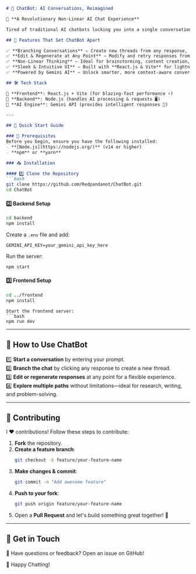 ```markdown
# 🤖 ChatBot: AI Conversations, Reimagined

🚀 **A Revolutionary Non-Linear AI Chat Experience**

Tired of traditional AI chatbots locking you into a single conversation path? Meet **ChatBot**—an innovative web app that gives you total control over your AI interactions. Think **mind-mapping meets AI chat**, where you can branch conversations, edit responses, and explore multiple ideas **simultaneously**! 🔥

## 🌟 Features That Set ChatBot Apart

✅ **Branching Conversations** – Create new threads from any response, just like branching ideas in a mind map.  
✅ **Edit & Regenerate at Any Point** – Modify and retry responses from any stage, not just the latest one.  
✅ **Non-Linear Thinking** – Ideal for brainstorming, content creation, and deep problem-solving.  
✅ **Sleek & Intuitive UI** – Built with **React.js & Vite** for lightning-fast performance.  
✅ **Powered by Gemini AI** – Unlock smarter, more context-aware conversations.

## 🛠️ Tech Stack

🔹 **Frontend**: React.js + Vite (for blazing-fast performance ⚡)  
🔹 **Backend**: Node.js (handles AI processing & requests 🖥️)  
🔹 **AI Engine**: Gemini API (provides intelligent responses 🧠)  

---

## 🚀 Quick Start Guide

### 🔧 Prerequisites
Before you begin, ensure you have the following installed:
- **[Node.js](https://nodejs.org/)** (v14 or higher)
- **npm** or **yarn**

### 📥 Installation

#### 1️⃣ Clone the Repository
```bash
git clone https://github.com/Redpandanot/ChatBot.git
cd ChatBot
```

#### 2️⃣ Backend Setup
```bash
cd backend
npm install
```
Create a `.env` file and add:
```env
GEMINI_API_KEY=your_gemini_api_key_here
```
Run the server:
```bash
npm start
```

#### 3️⃣ Frontend Setup
```bash
cd ../frontend
npm install
```
```
Start the frontend server:
```bash
npm run dev
```

---

## 🎯 How to Use ChatBot

1️⃣ **Start a conversation** by entering your prompt.  
2️⃣ **Branch the chat** by clicking any response to create a new thread.  
3️⃣ **Edit or regenerate responses** at any point for a flexible experience.  
4️⃣ **Explore multiple paths** without limitations—ideal for research, writing, and problem-solving.  

---

## 🤝 Contributing

I ❤️ contributions! Follow these steps to contribute:
1. **Fork** the repository.
2. **Create a feature branch**:
    ```bash
    git checkout -b feature/your-feature-name
    ```
3. **Make changes & commit**:
    ```bash
    git commit -m "Add awesome feature"
    ```
4. **Push to your fork**:
    ```bash
    git push origin feature/your-feature-name
    ```
5. Open a **Pull Request** and let's build something great together! 🚀

---


## 🎤 Get in Touch
💬 Have questions or feedback? Open an issue on GitHub!

🚀 Happy Chatting!
```

